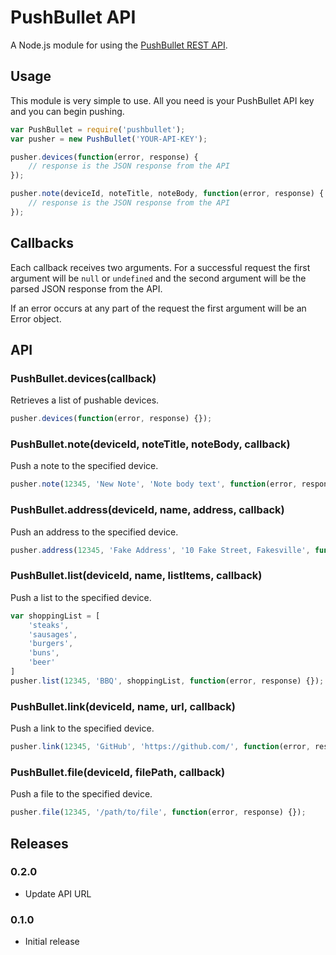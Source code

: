 # PushBullet API

A Node.js module for using the [PushBullet REST API](https://www.pushbullet.com/api).

## Usage

This module is very simple to use.  All you need is your PushBullet API key and you can begin pushing.

```javascript
var PushBullet = require('pushbullet');
var pusher = new PushBullet('YOUR-API-KEY');

pusher.devices(function(error, response) {
	// response is the JSON response from the API
});

pusher.note(deviceId, noteTitle, noteBody, function(error, response) {
	// response is the JSON response from the API
});
```

## Callbacks

Each callback receives two arguments.  For a successful request the first argument will be `null` or `undefined`
and the second argument will be the parsed JSON response from the API.

If an error occurs at any part of the request the first argument will be an Error object.

## API

### PushBullet.devices(callback)

Retrieves a list of pushable devices.

```javascript
pusher.devices(function(error, response) {});
```

### PushBullet.note(deviceId, noteTitle, noteBody, callback)

Push a note to the specified device.

```javascript
pusher.note(12345, 'New Note', 'Note body text', function(error, response) {});
```

### PushBullet.address(deviceId, name, address, callback)

Push an address to the specified device.

```javascript
pusher.address(12345, 'Fake Address', '10 Fake Street, Fakesville', function(error, response) {});
```

### PushBullet.list(deviceId, name, listItems, callback)

Push a list to the specified device.

```javascript
var shoppingList = [
	'steaks',
	'sausages',
	'burgers',
	'buns',
	'beer'
]
pusher.list(12345, 'BBQ', shoppingList, function(error, response) {});
```

### PushBullet.link(deviceId, name, url, callback)

Push a link to the specified device.

```javascript
pusher.link(12345, 'GitHub', 'https://github.com/', function(error, response) {});
```

### PushBullet.file(deviceId, filePath, callback)

Push a file to the specified device.

```javascript
pusher.file(12345, '/path/to/file', function(error, response) {});
```

## Releases

### 0.2.0

- Update API URL

### 0.1.0

- Initial release
